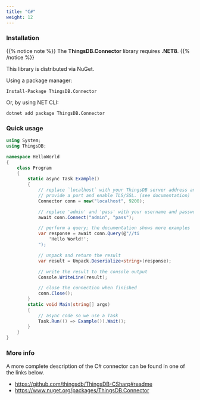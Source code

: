 ```yaml
---
title: "C#"
weight: 12
---
```


### Installation

{{% notice note %}}
The **ThingsDB.Connector** library requires **.NET8**.
{{% /notice %}}


This library is distributed via NuGet.

Using a package manager:
```
Install-Package ThingsDB.Connector
```

Or, by using NET CLI:
```
dotnet add package ThingsDB.Connector
```

### Quick usage

```csharp
using System;
using ThingsDB;

namespace HelloWorld
{
    class Program
    {
        static async Task Example()
        {
            // replace `localhost` with your ThingsDB server address and optionally
            // provide a port and enable TLS/SSL. (see documentation)
            Connector conn = new("localhost", 9200);

            // replace 'admin' and 'pass' with your username and password or a valid token
            await conn.Connect("admin", "pass");

            // perform a query; the documentation shows more examples
            var response = await conn.Query(@"//ti
                'Hello World!';
            ");

            // unpack and return the result
            var result = Unpack.Deserialize<string>(response);

            // write the result to the console output
            Console.WriteLine(result);

            // close the connection when finished
            conn.Close();
        }
        static void Main(string[] args)
        {
            // async code so we use a Task
            Task.Run(() => Example()).Wait();
        }
    }
}
```

### More info

A more complete description of the C# connector can be found in one of the links below.

- https://github.com/thingsdb/ThingsDB-CSharp#readme
- https://www.nuget.org/packages/ThingsDB.Connector
